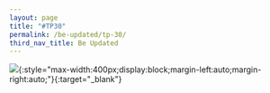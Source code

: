 ```yaml
---
layout: page
title: "#TP30"
permalink: /be-updated/tp-30/
third_nav_title: Be Updated
---
```

[![]({{site.baseurl}}/images/tp30.gif)](https://www.instagram.com/stories/highlights/17875370815546512/){:style="max-width:400px;display:block;margin-left:auto;margin-right:auto;"}{:target="_blank"}
